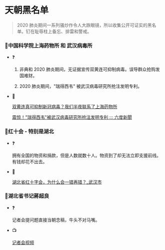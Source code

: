 # 天朝黑名单
> 2020 肺炎期间一系列骚炒作令人大跌眼镜，所以收集公开可证实的黑名单。钉在耻辱柱上备忘、排雷和警戒。

### **🚫中国科学院上海药物所 和 武汉病毒所**

- ❓

    1. 非典和 2020 肺炎期间，无证据宣传双黄连可抑制病毒。误导群众抢购发国难财。

    2. 2020 肺炎期间，"瑞得西韦" 被武汉病毒研究所抢注发明专利。

- 🔗

    [双黄连真可抑制新冠病毒？我们半夜联系了上海药物所](https://m.uczzd.cn/webview/news?app=uc-iflow&zzd_from=ucpush&aid=4801751863254753739&cid=100&uc_param_str=dndseiwifrvesvntgicp&uc_biz_str=S:custom%7CC:iflow_site%7CK:true&from=uc_push&from_sm=kkframenew)

    [震惊！"瑞得西韦"被武汉病毒研究所抢注发明专利 ::: 六度新聞](https://6do.news/article/2166447-61)

### **🚫红十会 - 特别是湖北**

- ❓

    拥有全国的物资和捐款，但是人数就数十人。物资到了却无法立即支援前线。有钱却花不出去。

- 🔗

    [湖北省红十字会，为什么会一错再错？_武汉市](https://sohu.com/a/369795489_477856/?pvid=000115_3w_a)

### **🚫湖北省书记蔣超良**

- ❓

    记者会提问题直接当朝念稿，牛头不对马嘴。

- 📺

    [记者会视频](Untitled/0045b5Xdlx07ACsrmGZq01041201y7q60E010.mp4)
